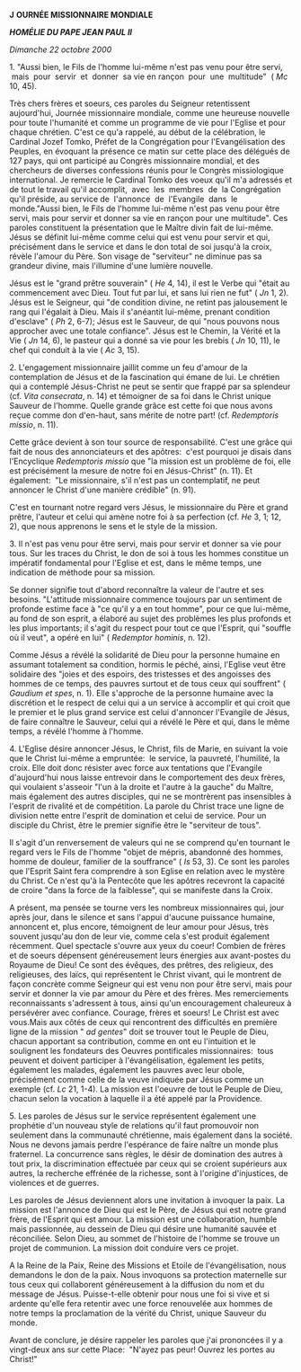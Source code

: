 **J** **OURNÉE MISSIONNAIRE MONDIALE**

***HOMÉLIE DU PAPE JEAN PAUL II***

*Dimanche 22 octobre 2000*

1. "Aussi bien, le Fils de l'homme lui-même n'est pas venu pour être servi,  mais  pour  servir  et  donner  sa vie en rançon  pour  une  multitude"  ( *Mc* 10, 45).

Très chers frères et soeurs, ces paroles du Seigneur retentissent aujourd'hui, Journée missionnaire mondiale, comme une heureuse nouvelle pour toute l'humanité et comme un programme de vie pour l'Eglise et pour chaque chrétien. C'est ce qu'a rappelé, au début de la célébration, le Cardinal Jozef Tomko, Préfet de la Congrégation pour l'Evangélisation des Peuples, en évoquant la présence ce matin sur cette place des délégués de 127 pays, qui ont participé au Congrès missionnaire mondial, et des chercheurs de diverses confessions réunis pour le Congrès missiologique international. Je remercie le Cardinal Tomko des voeux qu'il m'a adressés et de tout le travail qu'il accomplit,  avec  les  membres  de  la Congrégation qu'il préside, au service de  l'annonce  de  l'Evangile  dans  le monde."Aussi bien, le Fils de l'homme lui-même n'est pas venu pour être servi, mais pour servir et donner sa vie en rançon pour une multitude". Ces paroles constituent la présentation que le Maître divin fait de lui-même. Jésus se définit lui-même comme celui qui est venu pour servir et qui, précisément dans le service et dans le don total de soi jusqu'à la croix, révèle l'amour du Père. Son visage de "serviteur" ne diminue pas sa grandeur divine, mais l'illumine d'une lumière nouvelle.

Jésus est le "grand prêtre souverain" ( *He* 4, 14), il est le Verbe qui "était au commencement avec Dieu. Tout fut par lui, et sans lui rien ne fut" ( *Jn* 1, 2). Jésus est le Seigneur, qui "de condition divine, ne retint pas jalousement le rang qui l'égalait à Dieu. Mais il s'anéantit lui-même, prenant condition d'esclave" ( *Ph* 2, 6-7); Jésus est le Sauveur, de qui "nous pouvons nous approcher avec une totale confiance". Jésus est le Chemin, la Vérité et la Vie ( *Jn* 14, 6), le pasteur qui a donné sa vie pour les brebis ( *Jn* 10, 11), le chef qui conduit à la vie ( *Ac* 3, 15).

2. L'engagement missionnaire jaillit comme un feu d'amour de la contemplation de Jésus et de la fascination qui émane de lui. Le chrétien qui a contemplé Jésus-Christ ne peut se sentir que frappé par sa splendeur (cf. *Vita consecrata*, n. 14) et témoigner de sa foi dans le Christ unique Sauveur de l'homme. Quelle grande grâce est cette foi que nous avons reçue comme don d'en-haut, sans mérite de notre part! (cf. *Redemptoris missio*, n. 11).

Cette grâce devient à son tour source de responsabilité. C'est une grâce qui fait de nous des annonciateurs et des apôtres:  c'est pourquoi je disais dans l'Encyclique *Redemptoris missio* que "la mission est un problème de foi, elle est précisément la mesure de notre foi en Jésus-Christ" (n. 11). Et également:  "Le missionnaire, s'il n'est pas un contemplatif, ne peut annoncer le Christ d'une manière crédible" (n. 91).

C'est en tournant notre regard vers Jésus, le missionnaire du Père et grand prêtre, l'auteur et celui qui amène notre foi à sa perfection (cf. *He* 3, 1; 12, 2), que nous apprenons le sens et le style de la mission.

3. Il n'est pas venu pour être servi, mais pour servir et donner sa vie pour tous. Sur les traces du Christ, le don de soi à tous les hommes constitue un impératif fondamental pour l'Eglise et est, dans le même temps, une indication de méthode pour sa mission.

Se donner signifie tout d'abord reconnaître la valeur de l'autre et ses besoins. "L'attitude missionnaire commence toujours par un sentiment de profonde estime face à "ce qu'il y a en tout homme", pour ce que lui-même, au fond de son esprit, a élaboré au sujet des problèmes les plus profonds et les plus importants; il s'agit du respect pour tout ce que l'Esprit, qui "souffle où il veut", a opéré en lui" ( *Redemptor hominis*, n. 12).

Comme Jésus a révélé la solidarité de Dieu pour la personne humaine en assumant totalement sa condition, hormis le péché, ainsi, l'Eglise veut être solidaire des "joies et des espoirs, des tristesses et des angoisses des hommes de ce temps, des pauvres surtout et de tous ceux qui souffrent" ( *Gaudium et spes*, n. 1). Elle s'approche de la personne humaine avec la discrétion et le respect de celui qui a un service à accomplir et qui croit que le premier et le plus grand service est celui d'annoncer l'Evangile de Jésus, de faire connaître le Sauveur, celui qui a révélé le Père et qui, dans le même temps, a révélé l'homme à l'homme.

4. L'Eglise désire annoncer Jésus, le Christ, fils de Marie, en suivant la voie que le Christ lui-même a empruntée:  le service, la pauvreté, l'humilité, la croix. Elle doit donc résister avec force aux tentations que l'Evangile d'aujourd'hui nous laisse entrevoir dans le comportement des deux frères, qui voulaient s'asseoir "l'un à la droite et l'autre à la gauche" du Maître, mais également des autres disciples, qui ne se montrèrent pas insensibles à l'esprit de rivalité et de compétition. La parole du Christ trace une ligne de division nette entre l'esprit de domination et celui de service. Pour un disciple du Christ, être le premier signifie être le "serviteur de tous".

Il s'agit d'un renversement de valeurs qui ne se comprend qu'en tournant le regard vers le Fils de l'homme "objet de mépris, abandonné des hommes, homme de douleur, familier de la souffrance" ( *Is* 53, 3). Ce sont les paroles que l'Esprit Saint fera comprendre à son Eglise en relation avec le mystère du Christ. Ce n'est qu'à la Pentecôte que les apôtres recevront la capacité de croire "dans la force de la faiblesse", qui se manifeste dans la Croix.

A présent, ma pensée se tourne vers les nombreux missionnaires qui, jour après jour, dans le silence et sans l'appui d'aucune puissance humaine, annoncent et, plus encore, témoignent de leur amour pour Jésus, très souvent jusqu'au don de leur vie, comme cela s'est produit également récemment. Quel spectacle s'ouvre aux yeux du coeur! Combien de frères et de soeurs dépensent généreusement leurs énergies aux avant-postes du Royaume de Dieu! Ce sont des évêques, des prêtres, des religieux, des religieuses, des laïcs, qui représentent le Christ vivant, qui le montrent de façon concrète comme Seigneur qui est venu non pour être servi, mais pour servir et donner la vie par amour du Père et des frères. Mes remerciements reconnaissants s'adressent à tous, ainsi qu'un encouragement chaleureux à persévérer avec confiance. Courage, frères et soeurs! Le Christ est avec vous.Mais aux côtés de ceux qui rencontrent des difficultés en première ligne de la mission " *ad gentes*" doit se trouver tout le Peuple de Dieu, chacun apportant sa contribution, comme en ont eu l'intuition et le soulignent les fondateurs des Oeuvres pontificales missionnaires:  tous peuvent et doivent participer à l'évangélisation, également les petits, également les malades, également les pauvres avec leur obole, précisément comme celle de la veuve indiquée par Jésus comme un exemple (cf. *Lc* 21, 1-4). La mission est l'oeuvre de tout le Peuple de Dieu, chacun selon la vocation à laquelle il a été appelé par la Providence.

5. Les paroles de Jésus sur le service représentent également une prophétie d'un nouveau style de relations qu'il faut promouvoir non seulement dans la communauté chrétienne, mais également dans la société. Nous ne devons jamais perdre l'espérance de faire naître un monde plus fraternel. La concurrence sans règles, le désir de domination des autres à tout prix, la discrimination effectuée par ceux qui se croient supérieurs aux autres, la recherche effrénée de la richesse, sont à l'origine d'injustices, de violences et de guerres.

Les paroles de Jésus deviennent alors une invitation à invoquer la paix. La mission est l'annonce de Dieu qui est le Père, de Jésus qui est notre grand frère, de l'Esprit qui est amour. La mission est une collaboration, humble mais passionnée, au dessein de Dieu qui désire une humanité sauvée et réconciliée. Selon Dieu, au sommet de l'histoire de l'homme se trouve un projet de communion. La mission doit conduire vers ce projet.

A la Reine de la Paix, Reine des Missions et Etoile de l'évangélisation, nous demandons le don de la paix. Nous invoquons sa protection maternelle sur tous ceux qui collaborent généreusement à la diffusion du nom et du message de Jésus. Puisse-t-elle obtenir pour nous une foi si vive et si ardente qu'elle fera retentir avec une force renouvelée aux hommes de notre temps la proclamation de la vérité du Christ, unique Sauveur du monde.

Avant de conclure, je désire rappeler les paroles que j'ai prononcées il y a vingt-deux ans sur cette Place:  "N'ayez pas peur! Ouvrez les portes au Christ!"